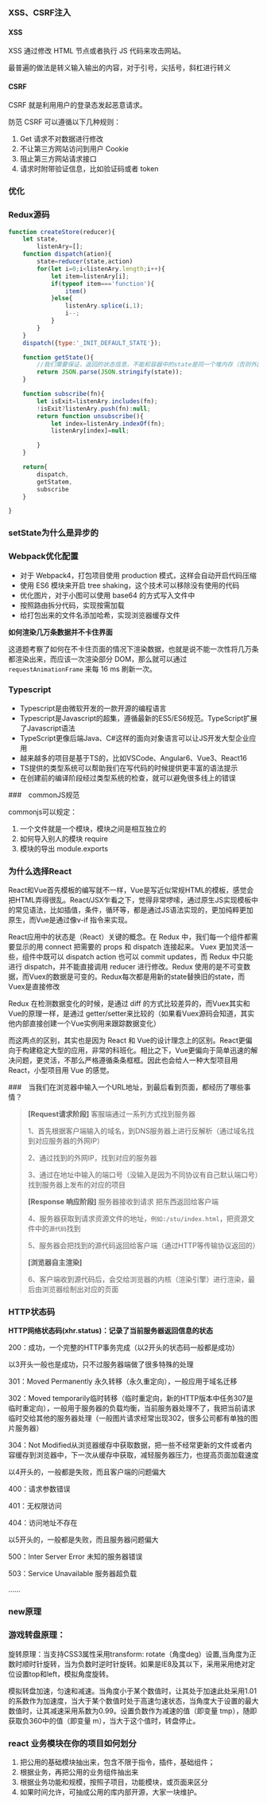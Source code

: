 ### XSS、CSRF注入

#### XSS

XSS 通过修改 HTML 节点或者执行 JS 代码来攻击网站。

最普遍的做法是转义输入输出的内容，对于引号，尖括号，斜杠进行转义

#### CSRF

CSRF 就是利用用户的登录态发起恶意请求。

防范 CSRF 可以遵循以下几种规则：

1. Get 请求不对数据进行修改
2. 不让第三方网站访问到用户 Cookie
3. 阻止第三方网站请求接口
4. 请求时附带验证信息，比如验证码或者 token

### 优化



### Redux源码

```javascript
function createStore(reducer){ 
    let state,
        listenAry=[];
    function dispatch(ation){
        state=reducer(state,action)
        for(let i=0;i<listenAry.length;i++){
            let item=listenAry[i];
            if(typeof item==='function'){
                item()
            }else{
                listenAry.splice(i,1);
                i--;
            }
        }
    }
    dispatch({type:'_INIT_DEFAULT_STATE'});

    function getState(){
        //我们需要保证，返回的状态信息，不能和容器中的state是同一个堆内存（否则外面获取状态信息后，直接就可以修改容器中的状态，这不符合dispatch->reducer才能修改状态的规范）
        return JSON.parse(JSON.stringify(state));
    }

    function subscribe(fn){
        let isExit=listenAry.includes(fn);
        !isExit?listenAry.push(fn):null;
        return function unsubscribe(){
            let index=listenAry.indexOf(fn);
            listenAry[index]=null;

        }
    }

    return{
        dispatch,
        getStatem,
        subscribe
    }

}
```

### setState为什么是异步的



### Webpack优化配置

- 对于 Webpack4，打包项目使用 production 模式，这样会自动开启代码压缩
- 使用 ES6 模块来开启 tree shaking，这个技术可以移除没有使用的代码
- 优化图片，对于小图可以使用 base64 的方式写入文件中
- 按照路由拆分代码，实现按需加载
- 给打包出来的文件名添加哈希，实现浏览器缓存文件

**如何渲染几万条数据并不卡住界面**

这道题考察了如何在不卡住页面的情况下渲染数据，也就是说不能一次性将几万条都渲染出来，而应该一次渲染部分 DOM，那么就可以通过 `requestAnimationFrame` 来每 16 ms 刷新一次。

### Typescript

- Typescript是由微软开发的一款开源的编程语言
- Typescript是Javascript的超集，遵循最新的ES5/ES6规范。TypeScript扩展了Javascript语法
- TypeScript更像后端Java、C#这样的面向对象语言可以让JS开发大型企业应用
- 越来越多的项目是基于TS的，比如VSCode、Angular6、Vue3、React16
- TS提供的类型系统可以帮助我们在写代码的时候提供更丰富的语法提示
- 在创建前的编译阶段经过类型系统的检查，就可以避免很多线上的错误

###　commonJS规范

commonjs可以规定：

1. 一个文件就是一个模块，模块之间是相互独立的
2. 如何导入别人的模块 require
3. 模块的导出 module.exports

### 为什么选择React

React和Vue首先模板的编写就不一样，Vue是写近似常规HTML的模板，感觉会把HTML弄得很乱。React/JSX乍看之下，觉得非常啰嗦，通过原生JS实现模板中的常见语法，比如插值，条件，循环等，都是通过JS语法实现的，更加纯粹更加原生，而Vue是通过像v-if 指令来实现。

React应用中的状态是（React）关键的概念。在 Redux 中，我们每一个组件都需要显示的用 connect 把需要的 props 和 dispatch 连接起来。 Vuex 更加灵活一些，组件中既可以 dispatch action 也可以 commit updates，而 Redux 中只能进行 dispatch，并不能直接调用 reducer 进行修改。Redux 使用的是不可变数据，而Vuex的数据是可变的。Redux每次都是用新的state替换旧的state，而Vuex是直接修改

Redux 在检测数据变化的时候，是通过 diff 的方式比较差异的，而Vuex其实和Vue的原理一样，是通过 getter/setter来比较的（如果看Vuex源码会知道，其实他内部直接创建一个Vue实例用来跟踪数据变化）

而这两点的区别，其实也是因为 React 和 Vue的设计理念上的区别。React更偏向于构建稳定大型的应用，非常的科班化。相比之下，Vue更偏向于简单迅速的解决问题，更灵活，不那么严格遵循条条框框。因此也会给人一种大型项目用React，小型项目用 Vue 的感觉。

###　当我们在浏览器中输入一个URL地址，到最后看到页面，都经历了哪些事情？

> **[Request请求阶段]** 客服端通过一系列方式找到服务器
>
> 1、首先根据客户端输入的域名，到DNS服务器上进行反解析（通过域名找到对应服务器的外网IP）
>
> 2、通过找到的外网IP，找到对应的服务器
>
> 3、通过在地址中输入的端口号（没输入是因为不同协议有自己默认端口号）找到服务器上发布的对应的项目
>
> **[Response 响应阶段]** 服务器接收到请求 把东西返回给客户端
>
> 4、服务器获取到请求资源文件的地址，`例如:/stu/index.html`，把资源文件中的`源代码`找到
>
> 5、服务器会把找到的源代码返回给客户端（通过HTTP等传输协议返回的）
>
> **[浏览器自主渲染]**
>
> 6、客户端收到源代码后，会交给浏览器的内核（渲染引擎）进行渲染，最后由浏览器绘制出对应的页面

### HTTP状态码

**HTTP网络状态码(xhr.status)：记录了当前服务器返回信息的状态**

200：成功，一个完整的HTTP事务完成（以2开头的状态码一般都是成功）

以3开头一般也是成功，只不过服务器端做了很多特殊的处理

301：Moved Permanently 永久转移（永久重定向），一般应用于域名迁移

302：Moved temporarily临时转移（临时重定向，新的HTTP版本中任务307是临时重定向），一般用于服务器的负载均衡，当前服务器处理不了，我把当前请求临时交给其他的服务器处理（一般图片请求经常出现302，很多公司都有单独的图片服务器）

304：Not Modified从浏览器缓存中获取数据，把一些不经常更新的文件或者内容缓存到浏览器中，下一次从缓存中获取，减轻服务器压力，也提高页面加载速度  

以4开头的，一般都是失败，而且客户端的问题偏大

400：请求参数错误

401：无权限访问

404：访问地址不存在

以5开头的，一般都是失败，而且服务器问题偏大

500：Inter Server Error 未知的服务器错误

503：Service Unavailable 服务器超负载

……

### new原理



### 游戏转盘原理：

旋转原理：当支持CSS3属性采用transform: rotate（角度deg）设置,当角度为正数时顺时针旋转，当为负数时逆时针旋转。如果是IE8及其以下，采用采用绝对定位设置top和left，模拟角度旋转。

模拟转盘加速，匀速和减速。当角度小于某个数值时，让其处于加速此处采用1.01的系数作为加速度，当大于某个数值时处于高速匀速状态，当角度大于设置的最大数值时，让其减速采用系数为0.99。设置负数作为减速的值（即变量 tmp），随即获取负360中的值（即变量 m），当大于这个值时，转盘停止。

### react 业务模块在你的项目如何划分 

1. 把公用的基础模块抽出来，包含不限于指令，插件，基础组件；
2. 根据业务，再把公用的业务组件抽出来
3. 根据业务功能和规模，按照子项目，功能模块，或页面来区分
4. 如果时间允许，可抽成公用的库内部开源，大家一块维护。

